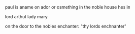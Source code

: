 paul is aname on ador or osmething in the noble house hes in

lord arthut lady mary

on the door to the nobles enchanter: "thy lords enchnanter"